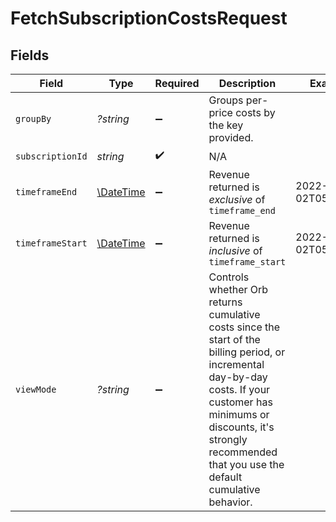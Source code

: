 # FetchSubscriptionCostsRequest


## Fields

| Field                                                                                                                                                                                                                                     | Type                                                                                                                                                                                                                                      | Required                                                                                                                                                                                                                                  | Description                                                                                                                                                                                                                               | Example                                                                                                                                                                                                                                   |
| ----------------------------------------------------------------------------------------------------------------------------------------------------------------------------------------------------------------------------------------- | ----------------------------------------------------------------------------------------------------------------------------------------------------------------------------------------------------------------------------------------- | ----------------------------------------------------------------------------------------------------------------------------------------------------------------------------------------------------------------------------------------- | ----------------------------------------------------------------------------------------------------------------------------------------------------------------------------------------------------------------------------------------- | ----------------------------------------------------------------------------------------------------------------------------------------------------------------------------------------------------------------------------------------- |
| `groupBy`                                                                                                                                                                                                                                 | *?string*                                                                                                                                                                                                                                 | :heavy_minus_sign:                                                                                                                                                                                                                        | Groups per-price costs by the key provided.                                                                                                                                                                                               |                                                                                                                                                                                                                                           |
| `subscriptionId`                                                                                                                                                                                                                          | *string*                                                                                                                                                                                                                                  | :heavy_check_mark:                                                                                                                                                                                                                        | N/A                                                                                                                                                                                                                                       |                                                                                                                                                                                                                                           |
| `timeframeEnd`                                                                                                                                                                                                                            | [\DateTime](https://www.php.net/manual/en/class.datetime.php)                                                                                                                                                                             | :heavy_minus_sign:                                                                                                                                                                                                                        | Revenue returned is _exclusive_ of `timeframe_end`                                                                                                                                                                                        | 2022-02-02T05:00:00Z                                                                                                                                                                                                                      |
| `timeframeStart`                                                                                                                                                                                                                          | [\DateTime](https://www.php.net/manual/en/class.datetime.php)                                                                                                                                                                             | :heavy_minus_sign:                                                                                                                                                                                                                        | Revenue returned is _inclusive_ of `timeframe_start`                                                                                                                                                                                      | 2022-02-02T05:00:00Z                                                                                                                                                                                                                      |
| `viewMode`                                                                                                                                                                                                                                | *?string*                                                                                                                                                                                                                                 | :heavy_minus_sign:                                                                                                                                                                                                                        | Controls whether Orb returns cumulative costs since the start of the billing period, or incremental day-by-day costs. If your customer has minimums or discounts, it's strongly recommended that you use the default cumulative behavior. |                                                                                                                                                                                                                                           |